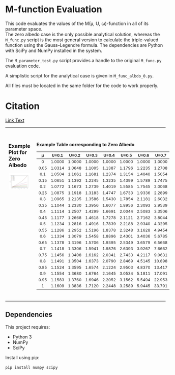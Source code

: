 # M-function Evaluation

This code evaluates the values of the M(μ, U, ω)-function in all of its parameter space.  
The zero albedo case is the only possible analytical solution, whereas the `M_func.py` script is the most general version to calculate the triple-valued function using the Gauss–Legendre formula. The dependencies are Python with SciPy and NumPy installed in the system.

The `M_parameter_test.py` script provides a handle to the original `M_func.py` evaluation code.

A simplistic script for the analytical case is given in `M_func_albdo_0.py`.

All files must be located in the same folder for the code to work properly.


# Citation

[Link Text](https://iopscience.iop.org/article/10.3847/1538-4357/ac8987/pdf)

---

<div style="display: flex; align-items: flex-start;">

<div style="flex: 1; padding: 10px;">

### Example Plot for Zero Albedo

<img src="M_vs_mu_zeroalbdo.jpg" alt="M vs μ (Zero Albedo)" width="100%">

</div>

<div style="flex: 1; padding: 10px; font-size: 12px;">

### Example Table corresponding to Zero Albedo 

| μ    | U=0.1  | U=0.2  | U=0.3  | U=0.4  | U=0.5  | U=0.6  | U=0.7  |
|:----:|:------:|:------:|:------:|:------:|:------:|:------:|:------:|
| 0    | 1.0000 | 1.0000 | 1.0000 | 1.0000 | 1.0000 | 1.0000 | 1.0000 |
| 0.05 | 1.0314 | 1.0648 | 1.1005 | 1.1387 | 1.1796 | 1.2235 | 1.2708 |
| 0.1  | 1.0504 | 1.1061 | 1.1681 | 1.2374 | 1.3154 | 1.4040 | 1.5054 |
| 0.15 | 1.0651 | 1.1392 | 1.2245 | 1.3235 | 1.4399 | 1.5789 | 1.7475 |
| 0.2  | 1.0772 | 1.1673 | 1.2739 | 1.4019 | 1.5585 | 1.7545 | 2.0068 |
| 0.25 | 1.0875 | 1.1918 | 1.3183 | 1.4747 | 1.6733 | 1.9336 | 2.2899 |
| 0.3  | 1.0965 | 1.2135 | 1.3586 | 1.5430 | 1.7854 | 2.1181 | 2.6032 |
| 0.35 | 1.1044 | 1.2330 | 1.3956 | 1.6077 | 1.8956 | 2.3093 | 2.9539 |
| 0.4  | 1.1114 | 1.2507 | 1.4299 | 1.6691 | 2.0044 | 2.5083 | 3.3506 |
| 0.45 | 1.1177 | 1.2668 | 1.4618 | 1.7278 | 2.1121 | 2.7162 | 3.8044 |
| 0.5  | 1.1234 | 1.2816 | 1.4916 | 1.7839 | 2.2188 | 2.9340 | 4.3295 |
| 0.55 | 1.1286 | 1.2952 | 1.5196 | 1.8378 | 2.3248 | 3.1628 | 4.9454 |
| 0.6  | 1.1334 | 1.3079 | 1.5458 | 1.8896 | 2.4301 | 3.4036 | 5.6785 |
| 0.65 | 1.1378 | 1.3196 | 1.5706 | 1.9395 | 2.5349 | 3.6579 | 6.5668 |
| 0.7  | 1.1418 | 1.3306 | 1.5941 | 1.9876 | 2.6393 | 3.9267 | 7.6662 |
| 0.75 | 1.1456 | 1.3408 | 1.6162 | 2.0341 | 2.7433 | 4.2117 | 9.0631 |
| 0.8  | 1.1491 | 1.3504 | 1.6373 | 2.0790 | 2.8469 | 4.5145 | 10.898 |
| 0.85 | 1.1524 | 1.3595 | 1.6574 | 2.1224 | 2.9503 | 4.8370 | 13.417 |
| 0.9  | 1.1554 | 1.3680 | 1.6764 | 2.1645 | 3.0534 | 5.1811 | 17.091 |
| 0.95 | 1.1583 | 1.3760 | 1.6946 | 2.2052 | 3.1562 | 5.5494 | 22.953 |
| 1    | 1.1609 | 1.3836 | 1.7120 | 2.2448 | 3.2589 | 5.9445 | 33.791 |

</div>
</div>

---

## Dependencies

This project requires:

- Python 3
- NumPy
- SciPy

Install using pip:

```bash
pip install numpy scipy




